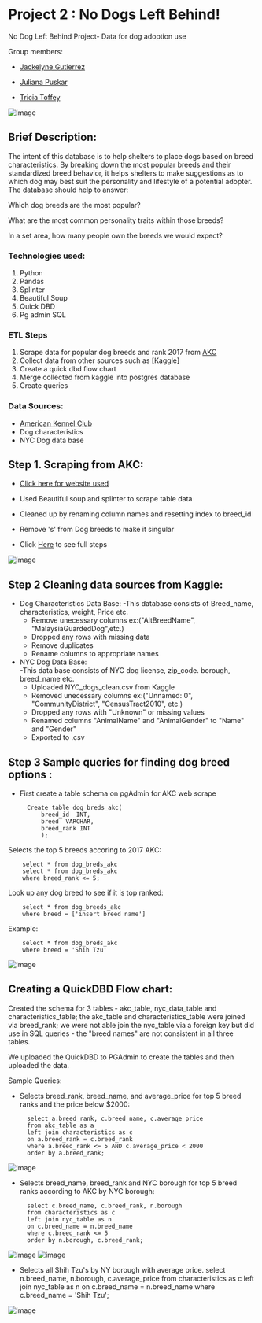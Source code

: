 # Project 2 : No Dogs Left Behind!
 No Dog Left Behind Project- Data for dog adoption use
 
 Group members:
 - [Jackelyne Gutierrez](https://github.com/Jackelyneg)
		
- [Juliana Puskar](https://github.com/Anikraze)
		
- [Tricia Toffey](https://github.com/ttoffey)

![image](https://user-images.githubusercontent.com/76538768/123885840-47b09a80-d91c-11eb-8afd-701558b58d83.png)

## Brief Description:

The intent of this database is to help shelters to place dogs based on breed characteristics. By breaking down the most popular breeds and their standardized breed behavior, it helps shelters to make suggestions as to which dog may best suit the personality and lifestyle of a potential adopter. The database should help to answer:

Which dog breeds are the most popular?

What are the most common personality traits within those breeds?

In a set area, how many people own the breeds we would expect?



### Technologies used:
1. Python
2. Pandas
3. Splinter
4. Beautiful Soup
5. Quick DBD
6. Pg admin SQL


### ETL Steps 
1. Scrape data for popular dog breeds and rank 2017 from [AKC](https://www.akc.org/most-popular-breeds/2017-full-list/)
2. Collect data from other sources such as [Kaggle]
3. Create a quick dbd flow chart 
4. Merge collected from kaggle into postgres database
5. Create queries

### Data Sources:
- [American Kennel Club](https://www.akc.org/most-popular-breeds/2017-full-list/)
- Dog characteristics
- NYC Dog data base




## Step 1. Scraping from AKC:
- [Click here for website used](https://www.akc.org/most-popular-breeds/2017-full-list/)
- Used Beautiful soup and splinter to scrape table data 
- Cleaned up by renaming column names and resetting index to breed_id
- Remove 's' from Dog breeds to make it singular

- Click [Here](https://github.com/anikraze/no_dog_etl/blob/main/dog_breed_etl.ipynb) to see full steps


![image](https://user-images.githubusercontent.com/81592631/123521815-0ce20480-d687-11eb-8fbb-5ac5e058ba9c.png)

## Step 2 Cleaning data sources from Kaggle:
- Dog Characteristics Data Base:
	-This database consists of Breed_name, characteristics, weight, Price etc.
	- Remove unecessary columns ex:("AltBreedName", "MalaysiaGuardedDog",etc.)
	- Dropped any rows with missing data
	- Remove duplicates
	- Rename columns to appropriate names
- NYC Dog Data Base:	
	-This data base consists of NYC dog license, zip_code. borough, breed_name etc.
	- Uploaded NYC_dogs_clean.csv from Kaggle
	- Removed unecessary columns ex:("Unnamed: 0", "CommunityDistrict", "CensusTract2010", etc.)
	- Dropped any rows with "Unknown" or missing values
	- Renamed columns "AnimalName" and "AnimalGender" to "Name" and "Gender"
	- Exported to .csv



## Step 3 Sample queries for finding dog breed options :
- First create a table schema on pgAdmin for AKC web scrape
		
		Create table dog_breds_akc(
			breed_id  INT,
			breed  VARCHAR,
			breed_rank INT
			);
			


Selects the top 5 breeds accoring to 2017 AKC:
			
		select * from dog_breds_akc
		select * from dog_breds_akc
		where breed_rank <= 5;
Look up any dog breed to see if it is top ranked:
		
		select * from dog_breeds_akc
		where breed = ['insert breed name']
		
Example:
		
		select * from dog_breds_akc
		where breed = 'Shih Tzu'
		


![image](https://user-images.githubusercontent.com/81592631/123883359-db7f6800-d916-11eb-81a9-d89283cedb56.png)




## Creating a QuickDBD Flow chart:

Created the schema for 3 tables - akc_table, nyc_data_table and characteristics_table; 
the akc_table and characteristics_table were joined via breed_rank; 
we were not able join the nyc_table via a foreign key but did use in SQL queries - the "breed names" are not consistent in all three tables.

We uploaded the QuickDBD to PGAdmin to create the tables and then uploaded the data.

Sample Queries:

- Selects breed_rank, breed_name, and average_price for top 5 breed ranks and the price below $2000:

		select a.breed_rank, c.breed_name, c.average_price
		from akc_table as a
		left join characteristics as c
		on a.breed_rank = c.breed_rank
		where a.breed_rank <= 5 AND c.average_price < 2000
		order by a.breed_rank;

![image](https://user-images.githubusercontent.com/67808647/123884854-349ccb00-d91a-11eb-84d3-f89e2c0deda4.png)


- Selects breed_name, breed_rank and NYC borough for top 5 breed ranks according to AKC by NYC borough:

		select c.breed_name, c.breed_rank, n.borough
		from characteristics as c
		left join nyc_table as n
		on c.breed_name = n.breed_name
		where c.breed_rank <= 5
		order by n.borough, c.breed_rank;

![image](https://user-images.githubusercontent.com/67808647/123884929-60b84c00-d91a-11eb-8f06-e8cc552b0208.png)
![image](https://user-images.githubusercontent.com/67808647/123884996-834a6500-d91a-11eb-84f0-647449a22467.png)


- Selects all Shih Tzu's by NY borough with average price.
		select n.breed_name, n.borough, c.average_price
		from characteristics as c
		left join nyc_table as n
		on c.breed_name = n.breed_name
		where c.breed_name = 'Shih Tzu';
		
![image](https://user-images.githubusercontent.com/67808647/123886278-1d131180-d91d-11eb-9334-7bd88fbadaae.png)
	



